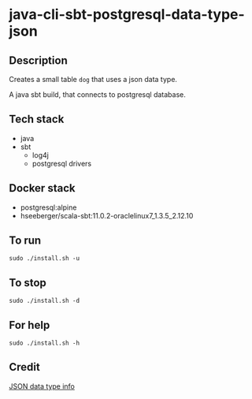 # java-cli-sbt-postgresql-data-type-json

## Description
Creates a small table `dog` that uses
a json data type.

A java sbt build, that connects to postgresql database.

## Tech stack
- java
- sbt
  - log4j
  - postgresql drivers

## Docker stack
- postgresql:alpine
- hseeberger/scala-sbt:11.0.2-oraclelinux7_1.3.5_2.12.10

## To run
`sudo ./install.sh -u`

## To stop
`sudo ./install.sh -d`

## For help
`sudo ./install.sh -h`

## Credit
[JSON data type info](https://www.postgresqltutorial.com/postgresql-tutorial/postgresql-json/)
